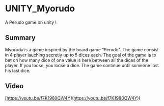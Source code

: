 # UNITY_Myorudo
A Perudo game on unity !

## Summary
Myoruda is a game inspired by the board game "Perudo". The game consist in 4 player lauching secretly up to 5 dices each. The goal of the game is to bet on how many dice of one value is here between all the dices of the player. If you loose, you loose a dice. The game continue until someone lost his last dice.

## Video
[https://youtu.be/f7K1980QW4Y](https://youtu.be/f7K1980QW4Y))

